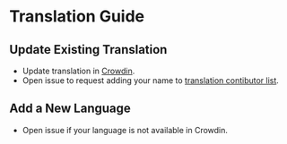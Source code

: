 # Translation Guide

## Update Existing Translation

- Update translation in [Crowdin](https://crowdin.com/project/bindhosts).
- Open issue to request adding your name to [translation contibutor list](https://github.com/bindhosts/bindhosts/tree/master/webui/public/locales/CONTRIBUTOR.md).

## Add a New Language

- Open issue if your language is not available in Crowdin.
